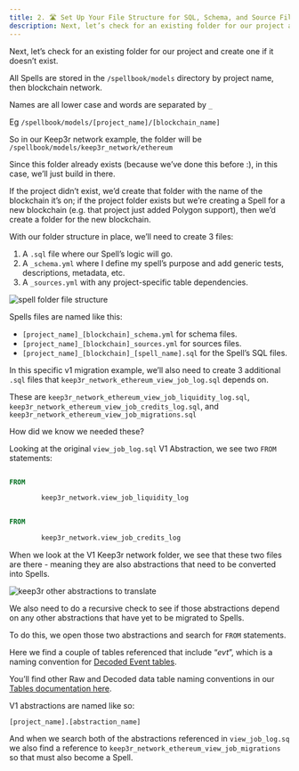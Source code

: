 ```yaml
---
title: 2. 🛣️ Set Up Your File Structure for SQL, Schema, and Source Files
description: Next, let’s check for an existing folder for our project and create one if it doesn’t exist.
---
```


Next, let’s check for an existing folder for our project and create one if it doesn’t exist.

All Spells are stored in the `/spellbook/models` directory by project name, then blockchain network.

Names are all lower case and words are separated by `_`

Eg `/spellbook/models/[project_name]/[blockchain_name]`

So in our Keep3r network example, the folder will be `/spellbook/models/keep3r_network/ethereum`

Since this folder already exists (because we’ve done this before :), in this case, we’ll just build in there.

If the project didn’t exist, we’d create that folder with the name of the blockchain it’s on; if the project folder exists but we’re creating a Spell for a new blockchain (e.g. that project just added Polygon support), then we’d create a folder for the new blockchain.

With our folder structure in place, we’ll need to create 3 files:

1. A `.sql` file where our Spell’s logic will go.
2. A `_schema.yml` where I define my spell’s purpose and add generic tests, descriptions, metadata, etc.
3. A `_sources.yml` with any project-specific table dependencies.

![spell folder file structure](images/spell-folder-file-structure.jpg)

Spells files are named like this:

* `[project_name]_[blockchain]_schema.yml` for schema files.
* `[project_name]_[blockchain]_sources.yml` for sources files.
* `[project_name]_[blockchain]_[spell_name].sql` for the Spell’s SQL files.

In this specific v1 migration example, we’ll also need to create 3 additional `.sql` files that `keep3r_network_ethereum_view_job_log.sql` depends on.

These are `keep3r_network_ethereum_view_job_liquidity_log.sql`,  `keep3r_network_ethereum_view_job_credits_log.sql`, and `keep3r_network_ethereum_view_job_migrations.sql`

How did we know we needed these?

Looking at the original `view_job_log.sql` V1 Abstraction, we see two `FROM` statements:

```sql

FROM

        keep3r_network.view_job_liquidity_log

```

```sql

FROM

        keep3r_network.view_job_credits_log

```

When we look at the V1 Keep3r network folder, we see that these two files are there - meaning they are also abstractions that need to be converted into Spells.

![keep3r other abstractions to translate](images/keep3r-other-abstractions-to-translate.png)

We also need to do a recursive check to see if those abstractions depend on any other abstractions that have yet to be migrated to Spells.

To do this, we open those two abstractions and search for `FROM` statements.

Here we find a couple of tables referenced that include “_evt_”, which is a naming convention for [Decoded Event tables](../../../decoded/evm/event-logs.md).

You’ll find other Raw and Decoded data table naming conventions in our [Tables documentation here](../../../index.md). 

V1 abstractions are named like so:

`[project_name].[abstraction_name]`

And when we search both of the abstractions referenced in `view_job_log.sq` we also find a reference to `keep3r_network_ethereum_view_job_migrations` so that must also become a Spell.